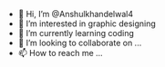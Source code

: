 - 👋 Hi, I’m @Anshulkhandelwal4
- 👀 I’m interested in graphic designing
- 🌱 I’m currently learning coding
- 💞️ I’m looking to collaborate on ...
- 📫 How to reach me ...

<!---
Anshulkhandelwal4/Anshulkhandelwal4 is a ✨ special ✨ repository because its `README.md` (this file) appears on your GitHub profile.
You can click the Preview link to take a look at your changes.
--->
